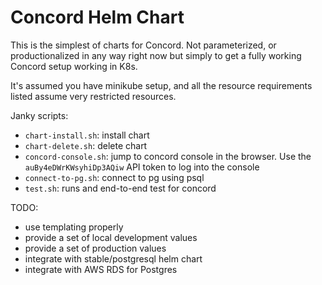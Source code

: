 # Concord Helm Chart

This is the simplest of charts for Concord. Not parameterized, or productionalized in any way right now but simply to get a fully working Concord setup working in K8s.

It's assumed you have minikube setup, and all the resource requirements listed assume very restricted resources.

Janky scripts:
- `chart-install.sh`: install chart
- `chart-delete.sh`: delete chart
- `concord-console.sh`: jump to concord console in the browser. Use the `auBy4eDWrKWsyhiDp3AQiw` API token to log into the console
- `connect-to-pg.sh`: connect to pg using psql
- `test.sh`: runs and end-to-end test for concord


TODO:
- use templating properly
- provide a set of local development values
- provide a set of production values
- integrate with stable/postgresql helm chart
- integrate with AWS RDS for Postgres
